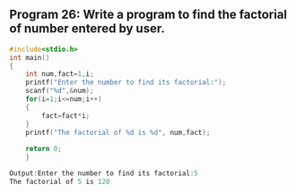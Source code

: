 ## Program 26: Write a program to find the factorial of number entered by user.
```C
#include<stdio.h>
int main()
{
	int num,fact=1,i;
	printf("Enter the number to find its factorial:");
	scanf("%d",&num);
	for(i=1;i<=num;i++)
	{
		fact=fact*i;
	}
	printf("The factorial of %d is %d", num,fact);
	
	return 0;
	}
  ```
  ```C 
 Output:Enter the number to find its factorial:5
The factorial of 5 is 120
```
